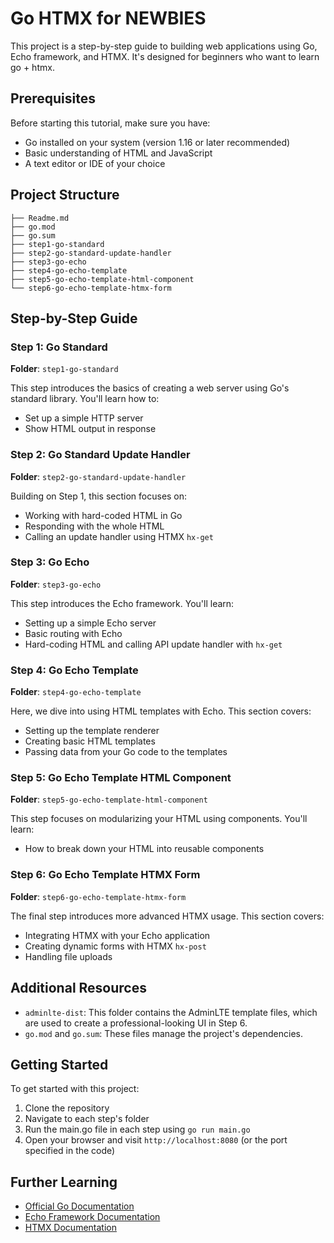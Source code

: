 # Go HTMX for NEWBIES

This project is a step-by-step guide to building web applications using Go, Echo framework, and HTMX. It's designed for beginners who want to learn go + htmx.

## Prerequisites

Before starting this tutorial, make sure you have:

- Go installed on your system (version 1.16 or later recommended)
- Basic understanding of HTML and JavaScript
- A text editor or IDE of your choice

## Project Structure

```
├── Readme.md
├── go.mod
├── go.sum
├── step1-go-standard
├── step2-go-standard-update-handler
├── step3-go-echo
├── step4-go-echo-template
├── step5-go-echo-template-html-component
└── step6-go-echo-template-htmx-form
```

## Step-by-Step Guide

### Step 1: Go Standard

**Folder**: `step1-go-standard`

This step introduces the basics of creating a web server using Go's standard library. You'll learn how to:
- Set up a simple HTTP server
- Show HTML output in response

### Step 2: Go Standard Update Handler

**Folder**: `step2-go-standard-update-handler`

Building on Step 1, this section focuses on:
- Working with hard-coded HTML in Go
- Responding with the whole HTML
- Calling an update handler using HTMX `hx-get`

### Step 3: Go Echo

**Folder**: `step3-go-echo`

This step introduces the Echo framework. You'll learn:
- Setting up a simple Echo server
- Basic routing with Echo
- Hard-coding HTML and calling API update handler with `hx-get`

### Step 4: Go Echo Template

**Folder**: `step4-go-echo-template`

Here, we dive into using HTML templates with Echo. This section covers:
- Setting up the template renderer
- Creating basic HTML templates
- Passing data from your Go code to the templates

### Step 5: Go Echo Template HTML Component

**Folder**: `step5-go-echo-template-html-component`

This step focuses on modularizing your HTML using components. You'll learn:
- How to break down your HTML into reusable components

### Step 6: Go Echo Template HTMX Form

**Folder**: `step6-go-echo-template-htmx-form`

The final step introduces more advanced HTMX usage. This section covers:
- Integrating HTMX with your Echo application
- Creating dynamic forms with HTMX `hx-post`
- Handling file uploads

## Additional Resources

- `adminlte-dist`: This folder contains the AdminLTE template files, which are used to create a professional-looking UI in Step 6.
- `go.mod` and `go.sum`: These files manage the project's dependencies.

## Getting Started

To get started with this project:

1. Clone the repository
2. Navigate to each step's folder
3. Run the main.go file in each step using `go run main.go`
4. Open your browser and visit `http://localhost:8080` (or the port specified in the code)

## Further Learning

- [Official Go Documentation](https://golang.org/doc/)
- [Echo Framework Documentation](https://echo.labstack.com/)
- [HTMX Documentation](https://htmx.org/docs/)